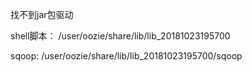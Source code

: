 <!--
 * @Author: wjn
 * @Date: 2020-08-07 17:34:28
 * @LastEditors: wjn
 * @LastEditTime: 2020-08-07 17:34:30
-->
找不到jar包驱动

shell脚本：
/user/oozie/share/lib/lib_20181023195700

sqoop:
/user/oozie/share/lib/lib_20181023195700/sqoop